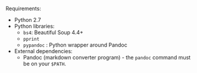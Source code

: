Requirements:

-   Python 2.7
-   Python libraries:
    -   `bs4`: Beautiful Soup 4.4+
    -   `pprint`
    -   `pypandoc` : Python wrapper around Pandoc
-   External dependencies:
    -   Pandoc (markdown converter program) - the `pandoc` command must be on your `$PATH`.
